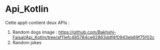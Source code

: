 # Api_Kotlin

Cette appli contient deux APIs : 

1. Random dogs image : https://github.com/Bakhshi-Faisal/Api_Kotlin/tree/af11efc485784ce62863ddf4f0943eb69f75f02c
2. Random jokes 


